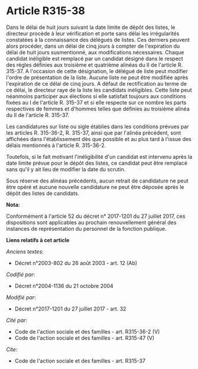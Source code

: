 # Article R315-38

Dans le délai de huit jours suivant la date limite de dépôt des listes, le directeur procède à leur vérification et porte
sans délai les irrégularités constatées à la connaissance des délégués de listes. Ces derniers peuvent alors procéder, dans
un délai de cinq jours à compter de l'expiration du délai de huit jours susmentionné, aux modifications nécessaires. Chaque
candidat inéligible est remplacé par un candidat désigné dans le respect des règles définies aux troisième et quatrième
alinéas du II de l'article R. 315-37. A l'occasion de cette désignation, le délégué de liste peut modifier l'ordre de
présentation de la liste. Aucune liste ne peut être modifiée après l'expiration de ce délai de cinq jours. A défaut de
rectification au terme de ce délai, le directeur raye de la liste les candidats inéligibles. Cette liste peut néanmoins
participer aux élections si elle satisfait toujours aux conditions fixées au I de l'article R. 315-37 et si elle respecte sur
ce nombre les parts respectives de femmes et d'hommes telles que définies au troisième alinéa du II de l'article R. 315-37.

Les candidatures sur liste ou sigle établies dans les conditions prévues par les articles R. 315-36-2, R. 315-37, ainsi que
par l'alinéa précédent, sont affichées dans l'établissement dès que possible et au plus tard à l'issue des délais mentionnés
à l'article R. 315-36-2.

Toutefois, si le fait motivant l'inéligibilité d'un candidat est intervenu après la date limite prévue pour le dépôt des
listes, ce candidat peut être remplacé sans qu'il y ait lieu de modifier la date du scrutin.

Sous réserve des alinéas précédents, aucun retrait de candidature ne peut être opéré et aucune nouvelle candidature ne peut
être déposée après le dépôt des listes de candidats.

**Nota:**

Conformément à l'article 52 du décret n° 2017-1201 du 27 juillet 2017, ces dispositions sont applicables au prochain
renouvellement général des instances de représentation du personnel de la fonction publique.

**Liens relatifs à cet article**

_Anciens textes_:

  - Décret n°2003-802 du 26 août 2003 - art. 12 (Ab)

_Codifié par_:

  - Décret n°2004-1136 du 21 octobre 2004

_Modifié par_:

  - Décret n°2017-1201 du 27 juillet 2017 - art. 32

_Cité par_:

  - Code de l'action sociale et des familles - art. R315-36-2 (V)
  - Code de l'action sociale et des familles - art. R315-47 (V)

_Cite_:

  - Code de l'action sociale et des familles - art. R315-37
